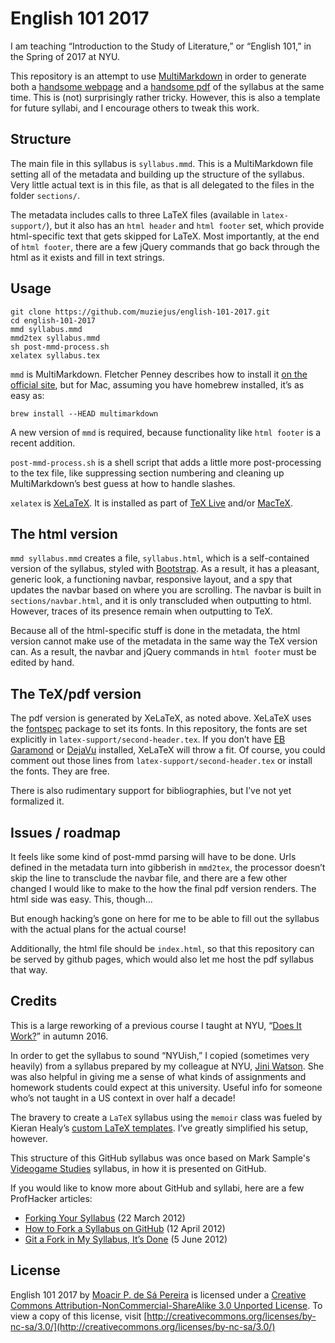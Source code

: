 # English 101 2017

I am teaching “Introduction to the Study of Literature,” or “English 101,” in
the Spring of 2017 at NYU. 

This repository is an attempt to use
[MultiMarkdown](http://fletcher.github.io/MultiMarkdown-5/) in order to
generate both a [handsome
webpage](https://muziejus.github.io/english-101-2017/syllabus.html) and a
[handsome pdf](https://muziejus.github.io/english-101-2017/syllabus.pdf) of the
syllabus at the same time. This is (not) surprisingly rather tricky. However,
this is also a template for future syllabi, and I encourage others to tweak
this work.

## Structure

The main file in this syllabus is `syllabus.mmd`. This is a MultiMarkdown file
setting all of the metadata and building up the structure of the syllabus. Very
little actual text is in this file, as that is all delegated to the files in
the folder `sections/`.

The metadata includes calls to three LaTeX files (available in
`latex-support/`), but it also has an `html header` and `html footer` set,
which provide html-specific text that gets skipped for LaTeX. Most importantly,
at the end of `html footer`, there are a few jQuery commands that go back
through the html as it exists and fill in text strings.

## Usage

```
git clone https://github.com/muziejus/english-101-2017.git
cd english-101-2017
mmd syllabus.mmd
mmd2tex syllabus.mmd
sh post-mmd-process.sh
xelatex syllabus.tex
```

`mmd` is MultiMarkdown. Fletcher Penney describes how to install it [on the
official site](http://fletcher.github.io/MultiMarkdown-5/installation.html),
but for Mac, assuming you have homebrew installed, it’s as easy as:

```
brew install --HEAD multimarkdown
```

A new version of `mmd` is required, because functionality like `html footer` is
a recent addition.

`post-mmd-process.sh` is a shell script that adds a little more post-processing
to the tex file, like suppressing section numbering and cleaning up
MultiMarkdown’s best guess at how to handle slashes.

`xelatex` is [XeLaTeX](https://en.wikipedia.org/wiki/XeTeX). It is installed as
part of [TeX Live](https://www.tug.org/texlive/) and/or
[MacTeX](https://tug.org/mactex).

## The html version

`mmd syllabus.mmd` creates a file, `syllabus.html`, which is a self-contained
version of the syllabus, styled with [Bootstrap](http://getbootstrap.com). As a
result, it has a pleasant, generic look, a functioning navbar, responsive
layout, and a spy that updates the navbar based on where you are scrolling. The
navbar is built in `sections/navbar.html`, and it is only transcluded when
outputting to html. However, traces of its presence remain when outputting to
TeX. 

Because all of the html-specific stuff is done in the metadata, the html
version cannot make use of the metadata in the same way the TeX version can. As
a result, the navbar and jQuery commands in `html footer` must be edited by
hand.

## The TeX/pdf version

The pdf version is generated by XeLaTeX, as noted above. XeLaTeX uses the
[fontspec](http://ctan.org/pkg/fontspec) package to set its fonts. In this
repository, the fonts are set explicitly in `latex-support/second-header.tex`.
If you don’t have [EB
Garamond](https://www.google.com/fonts/specimen/EB+Garamond) or
[DejaVu](http://dejavu-fonts.org/wiki/Main_Page) installed, XeLaTeX will throw
a fit. Of course, you could comment out those lines from
`latex-support/second-header.tex` or install the fonts. They are free.

There is also rudimentary support for bibliographies, but I’ve not yet
formalized it.

## Issues / roadmap

It feels like some kind of post-mmd parsing will have to be done. Urls defined
in the metadata turn into gibberish in `mmd2tex`, the processor doesn’t skip
the line to transclude the navbar file, and there are a few other changed I
would like to make to the how the final pdf version renders. The html side was
easy. This, though…

But enough hacking’s gone on here for me to be able to fill out the syllabus
with the actual plans for the actual course!

Additionally, the html file should be `index.html`, so that this repository can
be served by github pages, which would also let me host the pdf syllabus that
way.

## Credits

This is a large reworking of a previous course I taught at NYU, “[Does It Work?](https://github.com/muziejus/does-it-work)” in
autumn 2016.

In order to get the syllabus to sound “NYUish,” I copied (sometimes very
heavily) from a syllabus prepared by my colleague at NYU, [Jini
Watson](http://english.fas.nyu.edu/object/JiniWatson.html). She was also
helpful in giving me a sense of what kinds of assignments and homework students
could expect at this university. Useful info for someone who’s not taught in a
US context in over half a decade!

The bravery to create a `LaTeX` syllabus using the `memoir` class was fueled by
Kieran Healy’s [custom LaTeX
templates](http://kjhealy.github.com/latex-custom-kjh). I’ve greatly simplified
his setup, however.

This structure of this GitHub syllabus was once based on Mark Sample's
[Videogame Studies](https://github.com/samplereality/videogame-studies)
syllabus, in how it is presented on GitHub. 

If you would like to know more about GitHub and syllabi, here are a few
ProfHacker articles:

* [Forking Your Syllabus](http://chronicle.com/blogs/profhacker/forking-your-syllabus/39137) (22 March 2012)
* [How to Fork a Syllabus on GitHub](http://chronicle.com/blogs/profhacker/how-to-fork-a-syllabus-on-github/39447) (12 April 2012)
* [Git a Fork in My Syllabus, It’s Done](https://chronicle.com/blogs/profhacker/git-a-fork-in-my-syllabus-its-done/40331) (5 June 2012)

## License

English 101 2017 by [Moacir P. de Sá Pereira](http://moacir.com) is licensed
under a [Creative Commons Attribution-NonCommercial-ShareAlike 3.0 Unported
License](http://creativecommons.org/licenses/by-nc-sa/3.0/). To view a copy of
this license, visit
[http://creativecommons.org/licenses/by-nc-sa/3.0/](http://creativecommons.org/licenses/by-nc-sa/3.0/)
